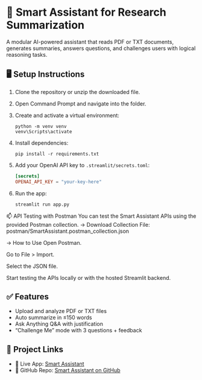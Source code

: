
# 🧠 Smart Assistant for Research Summarization

A modular AI-powered assistant that reads PDF or TXT documents, generates summaries, answers questions, and challenges users with logical reasoning tasks.

## 🖥️ Setup Instructions

1. Clone the repository or unzip the downloaded file.
2. Open Command Prompt and navigate into the folder.
3. Create and activate a virtual environment:
   ```
   python -m venv venv
   venv\Scripts\activate
   ```
4. Install dependencies:
   ```
   pip install -r requirements.txt
   ```
5. Add your OpenAI API key to `.streamlit/secrets.toml`:
   ```toml
   [secrets]
   OPENAI_API_KEY = "your-key-here"
   ```

6. Run the app:
   ```
   streamlit run app.py
   ```
📫 API Testing with Postman
You can test the Smart Assistant APIs using the provided Postman collection.
-> Download Collection
File: postman/SmartAssistant.postman_collection.json

-> How to Use
Open Postman.

Go to File > Import.

Select the JSON file.

Start testing the APIs locally or with the hosted Streamlit backend.
## ✅ Features

- Upload and analyze PDF or TXT files
- Auto summarize in ≤150 words
- Ask Anything Q&A with justification
- “Challenge Me” mode with 3 questions + feedback

## 📎 Project Links
- 🔗 Live App: [Smart Assistant](https://kn4qmtsxy8jfgsuceeda4p.streamlit.app/)
- 📂 GitHub Repo: [Smart Assistant on GitHub](https://github.com/Mohammad-Ahmad003/Smart-Assistant)

